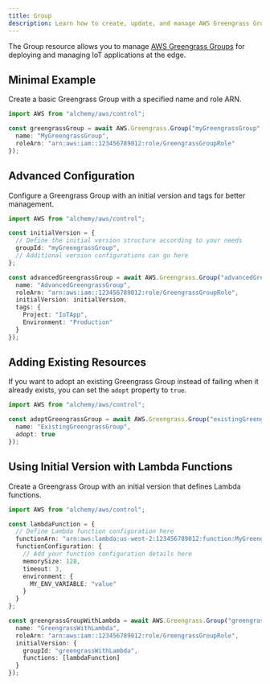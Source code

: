 ```yaml
---
title: Group
description: Learn how to create, update, and manage AWS Greengrass Groups using Alchemy Cloud Control.
---
```


The Group resource allows you to manage [AWS Greengrass Groups](https://docs.aws.amazon.com/greengrass/latest/userguide/) for deploying and managing IoT applications at the edge.

## Minimal Example

Create a basic Greengrass Group with a specified name and role ARN.

```ts
import AWS from "alchemy/aws/control";

const greengrassGroup = await AWS.Greengrass.Group("myGreengrassGroup", {
  name: "MyGreengrassGroup",
  roleArn: "arn:aws:iam::123456789012:role/GreengrassGroupRole"
});
```

## Advanced Configuration

Configure a Greengrass Group with an initial version and tags for better management.

```ts
import AWS from "alchemy/aws/control";

const initialVersion = {
  // Define the initial version structure according to your needs
  groupId: "myGreengrassGroup",
  // Additional version configurations can go here
};

const advancedGreengrassGroup = await AWS.Greengrass.Group("advancedGreengrassGroup", {
  name: "AdvancedGreengrassGroup",
  roleArn: "arn:aws:iam::123456789012:role/GreengrassGroupRole",
  initialVersion: initialVersion,
  tags: {
    Project: "IoTApp",
    Environment: "Production"
  }
});
```

## Adding Existing Resources

If you want to adopt an existing Greengrass Group instead of failing when it already exists, you can set the `adopt` property to `true`.

```ts
import AWS from "alchemy/aws/control";

const adoptGreengrassGroup = await AWS.Greengrass.Group("existingGreengrassGroup", {
  name: "ExistingGreengrassGroup",
  adopt: true
});
```

## Using Initial Version with Lambda Functions

Create a Greengrass Group with an initial version that defines Lambda functions.

```ts
import AWS from "alchemy/aws/control";

const lambdaFunction = {
  // Define Lambda function configuration here
  functionArn: "arn:aws:lambda:us-west-2:123456789012:function:MyGreengrassFunction",
  functionConfiguration: {
    // Add your function configuration details here
    memorySize: 128,
    timeout: 3,
    environment: {
      MY_ENV_VARIABLE: "value"
    }
  }
};

const greengrassGroupWithLambda = await AWS.Greengrass.Group("greengrassWithLambda", {
  name: "GreengrassWithLambda",
  roleArn: "arn:aws:iam::123456789012:role/GreengrassGroupRole",
  initialVersion: {
    groupId: "greengrassWithLambda",
    functions: [lambdaFunction]
  }
});
```